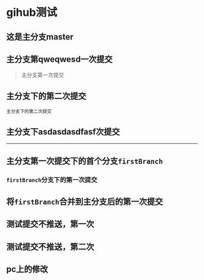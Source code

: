 # gihub测试

## 这是主分支master

## 主分支第qweqwesd一次提交

> 主分支第一次提交

## 主分支下的第二次提交

    主分支下的第二次提交

## 主分支下asdasdasdfasf次提交

-----

## 主分支第一次提交下的首个分支`firstBranch`

### `firstBranch`分支下的第一次提交

## 将`firstBranch`合并到主分支后的第一次提交

## 测试提交不推送，第一次

## 测试提交不推送，第二次



## pc上的修改
